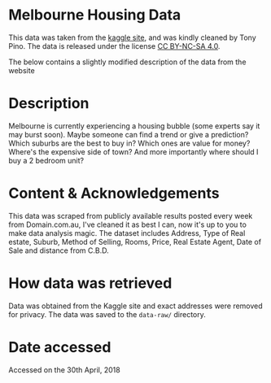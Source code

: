 # Melbourne Housing Data

This data was taken from the [kaggle site](https://www.kaggle.com/anthonypino/melbourne-housing-market/version/21), and was kindly cleaned by Tony Pino. The data is released under the license [CC BY-NC-SA 4.0](https://creativecommons.org/licenses/by-nc-sa/4.0/).

The below contains a slightly modified description of the data from the website

# Description

Melbourne is currently experiencing a housing bubble (some experts say it may burst soon). Maybe someone can find a trend or give a prediction? Which suburbs are the best to buy in? Which ones are value for money? Where's the expensive side of town? And more importantly where should I buy a 2 bedroom unit?

# Content & Acknowledgements

This data was scraped from publicly available results posted every week from Domain.com.au, I've cleaned it as best I can, now it's up to you to make data analysis magic. The dataset includes Address, Type of Real estate, Suburb, Method of Selling, Rooms, Price, Real Estate Agent, Date of Sale and distance from C.B.D.

# How data was retrieved

Data was obtained from the Kaggle site and exact addresses were removed for privacy. The data was saved to the `data-raw/` directory.

# Date accessed

Accessed on the 30th April, 2018
